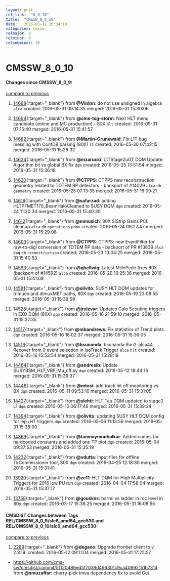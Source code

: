 ```yaml
---
layout: post
rel_link:  "8_0_10"
title:  "CMSSW_8_0_10"
date:   2016-05-31 20:34:18
categories: cmssw
relmajor: 8
relminor: 0
relsubminor: 10
---
```


# CMSSW_8_0_10
#### Changes since CMSSW_8_0_9:

[compare to previous](https://github.com/cms-sw/cmssw/compare/CMSSW_8_0_9...CMSSW_8_0_10)



1. [14698](http://github.com/cms-sw/cmssw/pull/14698){:target="_blank"}  from **@VinInn**: do not use unsigned in algebra `alca`  created: 2016-05-31 09:14:35 merged: 2016-05-31 15:30:06

2. [14694](http://github.com/cms-sw/cmssw/pull/14694){:target="_blank"}  from **@cms-tsg-storm**: Next HLT menu candidate (online and MC production) - 80X `hlt`  created: 2016-05-31 07:15:40 merged: 2016-05-31 15:41:57

3. [14682](http://github.com/cms-sw/cmssw/pull/14682){:target="_blank"}  from **@Martin-Grunewald**: Fix L1T bug messing with ConfDB parsing (80X) `l1`  created: 2016-05-30 07:43:15 merged: 2016-05-31 15:28:32

4. [14634](http://github.com/cms-sw/cmssw/pull/14634){:target="_blank"}  from **@mzarucki**: L1TStage2uGT DQM Update: Algorithm bit vs global BX fix `dqm`  created: 2016-05-25 13:51:54 merged: 2016-05-31 15:36:18

5. [14630](http://github.com/cms-sw/cmssw/pull/14630){:target="_blank"}  from **@CTPPS**: CTPPS new reconstruction geometry related to TOTEM RP detectors - backport of #14029 `alca`  `db`  `geometry`  created: 2016-05-25 07:13:35 merged: 2016-05-31 16:09:21

6. [14619](http://github.com/cms-sw/cmssw/pull/14619){:target="_blank"}  from **@safarzad**: adding HLTPFMET170_BeamHaloCleaned to SUSY DQM `dqm`  created: 2016-05-24 11:20:34 merged: 2016-05-31 15:40:30

7. [14612](http://github.com/cms-sw/cmssw/pull/14612){:target="_blank"}  from **@mmusich**: 80X SiStrip Gains PCL cleanup  `alca`  `db`  `operations`  `pdmv`  created: 2016-05-24 09:27:47 merged: 2016-05-31 15:29:08

8. [14603](http://github.com/cms-sw/cmssw/pull/14603){:target="_blank"}  from **@CTPPS**: CTPPS: new EventFilter for raw-to-digi conversion of TOTEM RP data - backport of PR #13839 `alca`  `daq`  `db`  `reconstruction`  created: 2016-05-23 10:04:25 merged: 2016-05-31 15:40:53

9. [14593](http://github.com/cms-sw/cmssw/pull/14593){:target="_blank"}  from **@ghellwig**: Latest MillePede fixes 80X (backport of #14592) `alca`  created: 2016-05-20 16:25:36 merged: 2016-05-31 15:41:09

10. [14581](http://github.com/cms-sw/cmssw/pull/14581){:target="_blank"}  from **@olivito**: SUSY HLT DQM updates for trimuon and dimu+MET paths, 80X `dqm`  created: 2016-05-19 23:08:55 merged: 2016-05-31 15:39:59

11. [14525](http://github.com/cms-sw/cmssw/pull/14525){:target="_blank"}  from **@jruizvar**: Updates Calo Scouting triggers in EXO DQM  (80X) `dqm`  created: 2016-05-16 21:59:10 merged: 2016-05-31 15:37:35

12. [14517](http://github.com/cms-sw/cmssw/pull/14517){:target="_blank"}  from **@mbandrews**: Fix statistics of Trend plots `dqm`  created: 2016-05-16 16:02:37 merged: 2016-05-31 15:36:05

13. [14516](http://github.com/cms-sw/cmssw/pull/14516){:target="_blank"}  from **@bsunanda**: bsunanda:Run2-alca44 Recover from 0 event selection in IsoTrack Trigger `alca`  `hlt`  created: 2016-05-16 15:53:54 merged: 2016-05-31 15:28:19

14. [14484](http://github.com/cms-sw/cmssw/pull/14484){:target="_blank"}  from **@andresib**: Update SUSYBSM_HLT_VBF_Mu_cff.py `dqm`  created: 2016-05-12 18:44:16 merged: 2016-05-31 15:39:37

15. [14448](http://github.com/cms-sw/cmssw/pull/14448){:target="_blank"}  from **@mtosi**: add track hit eff monitoring vs BX `dqm`  created: 2016-05-11 09:53:10 merged: 2016-05-31 15:31:05

16. [14427](http://github.com/cms-sw/cmssw/pull/14427){:target="_blank"}  from **@slehti**: HLT Tau DQM updated to stage2 L1 `dqm`  created: 2016-05-10 06:17:46 merged: 2016-05-31 15:39:24

17. [14394](http://github.com/cms-sw/cmssw/pull/14394){:target="_blank"}  from **@olivito**: updating SUSY HLT DQM config for lep+HT triggers `dqm`  created: 2016-05-06 11:13:56 merged: 2016-05-31 15:38:00

18. [14369](http://github.com/cms-sw/cmssw/pull/14369){:target="_blank"}  from **@tanmaymudholkar**: Added names for hardcoded constants and added one TP plot `dqm`  created: 2016-05-04 09:37:53 merged: 2016-05-31 15:35:19

19. [14232](http://github.com/cms-sw/cmssw/pull/14232){:target="_blank"}  from **@vdutta**: Input files for offline TkCommissioner tool, 80X `dqm`  created: 2016-04-25 12:18:30 merged: 2016-05-31 15:31:41

20. [13920](http://github.com/cms-sw/cmssw/pull/13920){:target="_blank"}  from **@zc11**: HLT DQM for High Multiplicity Triggers for 2016 low PU run `dqm`  created: 2016-04-04 17:58:04 merged: 2016-05-31 15:37:17

21. [13758](http://github.com/cms-sw/cmssw/pull/13758){:target="_blank"}  from **@gouskos**: barrel vs ladder in roc level in 80x `dqm`  created: 2016-03-17 15:38:25 merged: 2016-05-31 16:08:55

#### CMSDIST Changes between Tags REL/CMSSW_8_0_9/slc6_amd64_gcc530 and REL/CMSSW_8_0_10/slc6_amd64_gcc530:

[compare to previous](https://github.com/cms-sw/cmsdist/compare/REL/CMSSW_8_0_9/slc6_amd64_gcc530...REL/CMSSW_8_0_10/slc6_amd64_gcc530)



1. [2289](http://github.com/cms-sw/cmsdist/pull/2289){:target="_blank"}  from **@degano**: Upgrade frontier client to v 2.8.19. created: 2016-05-12 09:11:04 merged: 2016-05-31 17:25:57
- https://github.com/cms-sw/cmsdist/commit/51120486ed5f7038d496301c9ca40992151b7314: from **@smuzaffar**: cherry-pick tmva dependency fix to avoid Gui 
